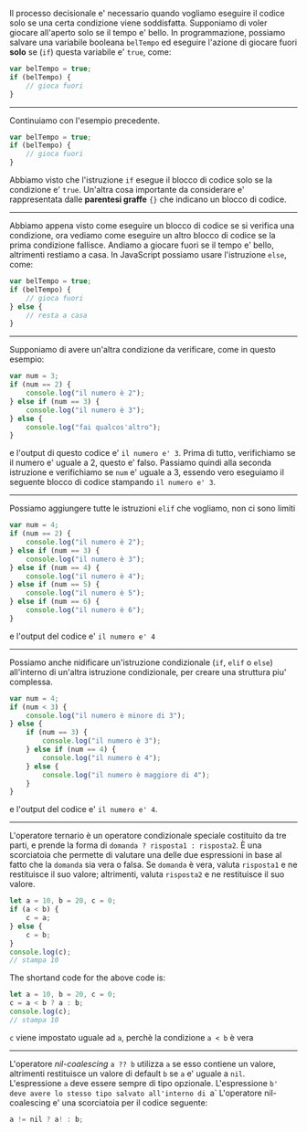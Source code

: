 Il processo decisionale e' necessario quando vogliamo eseguire il codice solo se una certa condizione viene soddisfatta.
Supponiamo di voler giocare all'aperto solo se il tempo e' bello.
In programmazione, possiamo salvare una variabile booleana `belTempo` ed eseguire l'azione di giocare fuori **solo** se (`if`) questa variabile e' `true`, come:
```javascript
var belTempo = true;
if (belTempo) {
	// gioca fuori
}
```

---

Continuiamo con l'esempio precedente.
```javascript
var belTempo = true;
if (belTempo) {
	// gioca fuori
}
```
Abbiamo visto che l'istruzione `if` esegue il blocco di codice solo se la condizione e' `true`.
Un'altra cosa importante da considerare e' rappresentata dalle **parentesi graffe** `{}` che indicano un blocco di codice.

---

Abbiamo appena visto come eseguire un blocco di codice se si verifica una condizione, ora vediamo come eseguire un altro blocco di codice se la prima condizione fallisce.
Andiamo a giocare fuori se il tempo e' bello, altrimenti restiamo a casa.
In JavaScript possiamo usare l'istruzione `else`, come:
```javascript
var belTempo = true;
if (belTempo) {
	// gioca fuori
} else {
	// resta a casa
}
```

---

Supponiamo di avere un'altra condizione da verificare, come in questo esempio:
```javascript
var num = 3;
if (num == 2) {
	console.log("il numero è 2");
} else if (num == 3) {
	console.log("il numero è 3");
} else {
	console.log("fai qualcos'altro");
}
```
e l'output di questo codice e' `il numero e' 3`.
Prima di tutto, verifichiamo se il numero e' uguale a 2, questo e' falso.
Passiamo quindi alla seconda istruzione e verifichiamo se `num` e' uguale a 3, essendo vero eseguiamo il seguente blocco di codice stampando `il numero e' 3`.

---

Possiamo aggiungere tutte le istruzioni `elif` che vogliamo, non ci sono limiti
```javascript
var num = 4;
if (num == 2) {
	console.log("il numero è 2");
} else if (num == 3) {
	console.log("il numero è 3");
} else if (num == 4) {
	console.log("il numero è 4");
} else if (num == 5) {
	console.log("il numero è 5");
} else if (num == 6) {
	console.log("il numero è 6");
}
```
e l'output del codice e' `il numero e' 4`

---

Possiamo anche nidificare un'istruzione condizionale (`if`, `elif` o `else`) all'interno di un'altra istruzione condizionale, per creare una struttura piu' complessa.
```javascript
var num = 4;
if (num < 3) {
	console.log("il numero è minore di 3");
} else {
	if (num == 3) {
		console.log("il numero è 3");
	} else if (num == 4) {
		console.log("il numero è 4");
	} else {
		console.log("il numero è maggiore di 4");
	}
}
```
e l'output del codice e' `il numero e' 4`.

---

L'operatore ternario è un operatore condizionale speciale costituito da tre parti, e prende la forma di `domanda ? risposta1 : risposta2`.
È una scorciatoia che permette di valutare una delle due espressioni in base al fatto che la `domanda` sia vera o falsa.
Se `domanda` è vera, valuta `risposta1` e ne restituisce il suo valore; altrimenti, valuta `risposta2` e ne restituisce il suo valore.
```javascript
let a = 10, b = 20, c = 0;
if (a < b) {
	c = a;
} else {
	c = b;
}
console.log(c);
// stampa 10
```
The shortand code for the above code is:
```javascript
let a = 10, b = 20, c = 0;
c = a < b ? a : b;
console.log(c);
// stampa 10
```
`c` viene impostato uguale ad `a`, perchè la condizione `a < b` è vera

---

L'operatore _nil-coalescing_ `a ?? b` utilizza `a` se esso contiene un valore, altrimenti restituisce un valore di default `b` se `a` e' uguale a `nil`.
L'espressione `a` deve essere sempre di tipo opzionale.
L'espressione `b' deve avere lo stesso tipo salvato all'interno di `a`
L'operatore nil-coalescing e' una scorciatoia per il codice seguente:
```javascript
a != nil ? a! : b;
```
